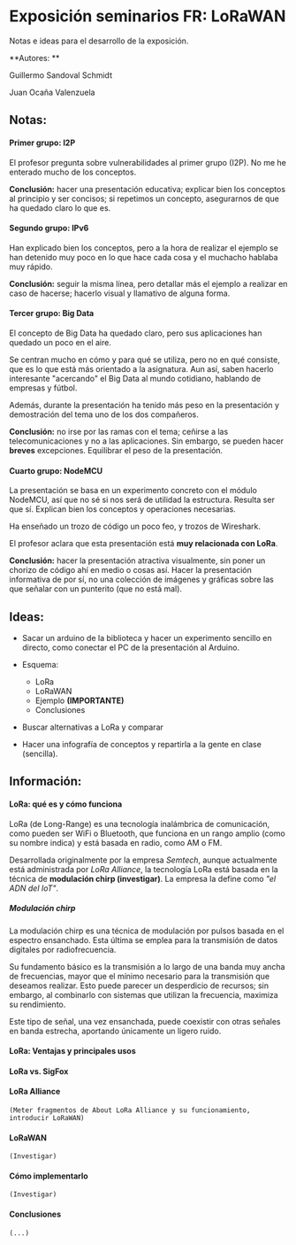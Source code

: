 # Exposición seminarios FR: LoRaWAN

Notas e ideas para el desarrollo de la exposición.

**Autores: **

Guillermo Sandoval Schmidt

Juan Ocaña Valenzuela

## Notas:

#### Primer grupo: I2P

El profesor pregunta sobre vulnerabilidades al primer grupo (I2P).
No me he enterado mucho de los conceptos. 

**Conclusión:** hacer una presentación educativa; 
explicar bien los conceptos al principio y ser concisos; si repetimos un concepto, asegurarnos de que ha quedado claro lo que es.

#### Segundo grupo: IPv6

Han explicado bien los conceptos, pero a la hora de realizar el ejemplo se han detenido muy poco en lo que hace cada cosa y el muchacho hablaba muy rápido.

**Conclusión:** seguir la misma línea, pero detallar más el ejemplo a realizar en caso de hacerse; hacerlo visual y llamativo de alguna forma.

#### Tercer grupo: Big Data

El concepto de Big Data ha quedado claro, pero sus aplicaciones han quedado un poco en el aire.

Se centran mucho en cómo y para qué se utiliza, pero no en qué consiste, que es lo que está más orientado a la asignatura. Aun así, saben hacerlo interesante "acercando" el Big Data al mundo cotidiano, hablando de empresas y fútbol.

Además, durante la presentación ha tenido más peso en la presentación y demostración del tema uno de los dos compañeros.

**Conclusión:** no irse por las ramas con el tema; ceñirse a las telecomunicaciones y no a las aplicaciones. Sin embargo, se pueden hacer **breves** excepciones. Equilibrar el peso de la presentación.

#### Cuarto grupo: NodeMCU 

La presentación se basa en un experimento concreto con el módulo NodeMCU, así que no sé si nos será de utilidad la estructura.  Resulta ser que sí. Explican bien los conceptos y operaciones necesarias. 

Ha enseñado un trozo de código un poco feo, y trozos de Wireshark.

El profesor aclara que esta presentación está **muy relacionada con LoRa**.

**Conclusión:** hacer la presentación atractiva visualmente, sin poner un chorizo de código ahí en medio o cosas así. Hacer la presentación informativa de por sí, no una colección de imágenes y gráficas sobre las que señalar con un punterito (que no está mal).

## Ideas:

- Sacar un arduino de la biblioteca y hacer un experimento sencillo en directo, como conectar el PC de la presentación al Arduino.
- Esquema:

  - LoRa
  - LoRaWAN
  - Ejemplo **(IMPORTANTE)**
  - Conclusiones
- Buscar alternativas a LoRa y comparar
- Hacer una infografía de conceptos y repartirla a la gente en clase (sencilla).

## Información:

#### LoRa: qué es y cómo funciona

LoRa (de Long-Range) es una tecnología inalámbrica de comunicación, como pueden ser WiFi o Bluetooth, que funciona en un rango amplio (como su nombre indica) y está basada en radio, como AM o FM.

Desarrollada originalmente por la empresa *Semtech*, aunque actualmente está administrada por *LoRa Alliance*, la tecnología LoRa está basada en la técnica de **modulación chirp (investigar)**.  La empresa la define como *"el ADN del IoT"*. 

##### Modulación chirp

La modulación chirp es una técnica de modulación por pulsos basada en el espectro ensanchado. Esta última se emplea para la transmisión de datos digitales por radiofrecuencia.

Su fundamento básico es la transmisión a lo largo de una banda muy ancha de frecuencias, mayor que el mínimo necesario para la transmisión que deseamos realizar. Esto puede parecer un desperdicio de recursos; sin embargo, al combinarlo con sistemas que utilizan la frecuencia, maximiza su rendimiento.

Este tipo de señal, una vez ensanchada, puede coexistir con otras señales en banda estrecha, aportando únicamente un ligero ruido.



#### LoRa: Ventajas y principales usos



#### LoRa vs. SigFox



#### LoRa Alliance

`(Meter fragmentos de About LoRa Alliance y su funcionamiento, introducir LoRaWAN)`

#### LoRaWAN

`(Investigar)`

#### Cómo implementarlo

`(Investigar)`

#### Conclusiones

`(...)`





